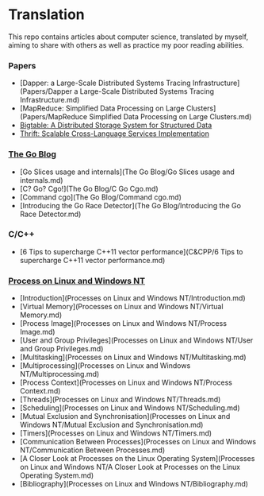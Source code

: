 # Translation

This repo contains articles about computer science, translated by myself, aiming to share with others as well as practice my poor reading abilities.

### Papers

* [Dapper: a Large-Scale Distributed Systems Tracing Infrastructure](Papers/Dapper a Large-Scale Distributed Systems Tracing Infrastructure.md)
* [MapReduce: Simplified Data Processing on Large Clusters](Papers/MapReduce Simplified Data Processing on Large Clusters.md)
* [Bigtable: A Distributed Storage System for Structured Data]()
* [Thrift: Scalable Cross-Language Services Implementation]()

### [The Go Blog](https://blog.golang.org/)

* [Go Slices usage and internals](The Go Blog/Go Slices usage and internals.md)
* [C? Go? Cgo!](The Go Blog/C Go Cgo.md)
* [Command cgo](The Go Blog/Command cgo.md)
* [Introducing the Go Race Detector](The Go Blog/Introducing the Go Race Detector.md)

### C/C++

* [6 Tips to supercharge C++11 vector performance](C&CPP/6 Tips to supercharge C++11 vector performance.md)

### [Process on Linux and Windows NT](http://www.tldp.org/LDP/LG/issue23/flower/page1.html)

* [Introduction](Processes on Linux and Windows NT/Introduction.md)
* [Virtual Memory](Processes on Linux and Windows NT/Virtual Memory.md)
* [Process Image](Processes on Linux and Windows NT/Process Image.md)
* [User and Group Privileges](Processes on Linux and Windows NT/User and Group Privileges.md)
* [Multitasking](Processes on Linux and Windows NT/Multitasking.md)
* [Multiprocessing](Processes on Linux and Windows NT/Multiprocessing.md)
* [Process Context](Processes on Linux and Windows NT/Process Context.md)
* [Threads](Processes on Linux and Windows NT/Threads.md)
* [Scheduling](Processes on Linux and Windows NT/Scheduling.md)
* [Mutual Exclusion and Synchronisation](Processes on Linux and Windows NT/Mutual Exclusion and Synchronisation.md)
* [Timers](Processes on Linux and Windows NT/Timers.md)
* [Communication Between Processes](Processes on Linux and Windows NT/Communication Between Processes.md)
* [A Closer Look at Processes on the Linux Operating System](Processes on Linux and Windows NT/A Closer Look at Processes on the Linux Operating System.md)
* [Bibliography](Processes on Linux and Windows NT/Bibliography.md)

